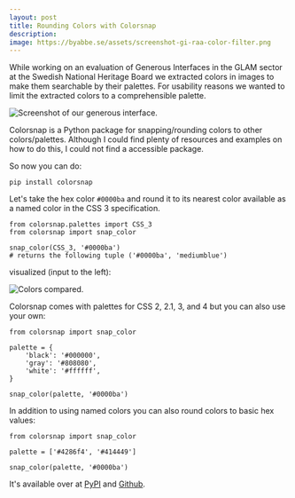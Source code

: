 ```yaml
---
layout: post
title: Rounding Colors with Colorsnap
description: 
image: https://byabbe.se/assets/screenshot-gi-raa-color-filter.png
---
```


While working on an evaluation of Generous Interfaces in the GLAM sector at the Swedish National Heritage Board we extracted colors in images to make them searchable by their palettes. For usability reasons we wanted to limit the extracted colors to a comprehensible palette.

![Screenshot of our generous interface.][0]

Colorsnap is a Python package for snapping/rounding colors to other colors/palettes. Although I could find plenty of resources and examples on how to do this, I could not find a accessible package.

So now you can do\:

`pip install colorsnap`

Let's take the hex color `#0000ba` and round it to its nearest color available as a named color in the CSS 3 specification.

<pre><code class="language-python">from colorsnap.palettes import CSS_3
from colorsnap import snap_color

snap_color(CSS_3, '#0000ba')
# returns the following tuple ('#0000ba', 'mediumblue')
</code></pre>

visualized (input to the left)\:

![Colors compared.][1]

Colorsnap comes with palettes for CSS 2, 2.1, 3, and 4 but you can also use your own\:

<pre><code class="language-python">from colorsnap import snap_color

palette = {
    'black': '#000000',
    'gray': '#808080',
    'white': '#ffffff',
}

snap_color(palette, '#0000ba')
</code></pre>

In addition to using named colors you can also round colors to basic hex values\:

<pre><code class="language-python">from colorsnap import snap_color

palette = ['#4286f4', '#414449']

snap_color(palette, '#0000ba')
</code></pre>

It's available over at [PyPI][2] and [Github][3].

[0]: https://byabbe.se/assets/screenshot-gi-raa-color-filter.png
[1]: https://byabbe.se/assets/colorsnap-example.png
[2]: https://pypi.org/project/colorsnap/
[3]: https://github.com/riksantikvarieambetet/colorsnap
